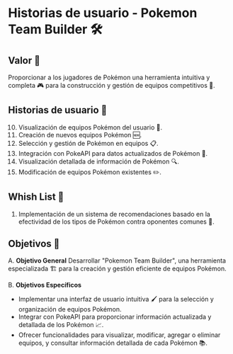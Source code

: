# Historias de usuario - Pokemon Team Builder 🛠️

## Valor 🌟
Proporcionar a los jugadores de Pokémon una herramienta intuitiva y completa 🎮 para la construcción y gestión de equipos competitivos 🥇.

## Historias de usuario 📖

10. Visualización de equipos Pokémon del usuario 👀.
20. Creación de nuevos equipos Pokémon 🆕.
30. Selección y gestión de Pokémon en equipos 📋.
40. Integración con PokeAPI para datos actualizados de Pokémon 🔄.
50. Visualización detallada de información de Pokémon 🔍.
60. Modificación de equipos Pokémon existentes ✏️.

## Whish List 🌠
1. Implementación de un sistema de recomendaciones basado en la efectividad de los tipos de Pokémon contra oponentes comunes 🤖.

## Objetivos 🎯
A. **Objetivo General**
Desarrollar "Pokemon Team Builder", una herramienta especializada 🏗️ para la creación y gestión eficiente de equipos Pokémon.

B. **Objetivos Específicos**
- Implementar una interfaz de usuario intuitiva 🖌️ para la selección y organización de equipos Pokémon.
- Integrar con PokeAPI para proporcionar información actualizada y detallada de los Pokémon 📈.
- Ofrecer funcionalidades para visualizar, modificar, agregar o eliminar equipos, y consultar información detallada de cada Pokémon 📚.

